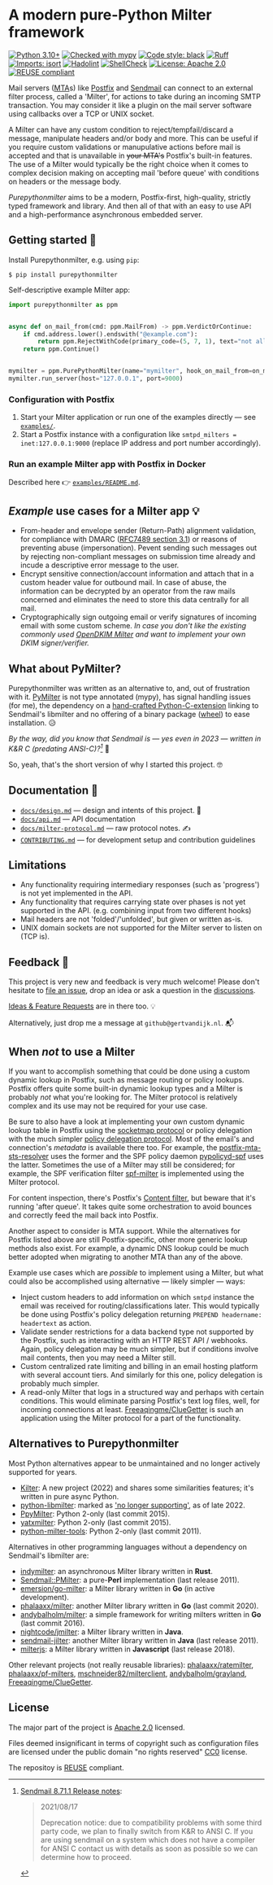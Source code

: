 <!--
SPDX-FileCopyrightText: 2023 Gert van Dijk <github@gertvandijk.nl>

SPDX-License-Identifier: Apache-2.0
-->

# A modern pure-Python Milter framework

[![Python 3.10+](https://img.shields.io/badge/Python-3.10%2B-blue)](https://python.org/)
[![Checked with mypy](https://img.shields.io/badge/mypy-strict-blue)](https://mypy.readthedocs.io/en/stable/)
[![Code style: black](https://img.shields.io/badge/code%20style-black-000000)](https://github.com/psf/black)
[![Ruff](https://img.shields.io/endpoint?url=https://raw.githubusercontent.com/charliermarsh/ruff/main/assets/badge/v1.json)](https://github.com/charliermarsh/ruff)
[![Imports: isort](https://img.shields.io/badge/imports-isort-%231674b1?labelColor=ef8336)](https://pycqa.github.io/isort/)
[![Hadolint](https://img.shields.io/badge/hadolint-passing-brightgreen)](https://github.com/hadolint/hadolint)
[![ShellCheck](https://img.shields.io/badge/ShellCheck-passing-brightgreen)](https://www.shellcheck.net/)
[![License: Apache 2.0](https://img.shields.io/badge/License-Apache_2.0-brightgreen)](https://www.apache.org/licenses/LICENSE-2.0)
[![REUSE compliant](https://img.shields.io/badge/reuse-compliant-brightgreen)](https://reuse.software/)

Mail servers ([MTA][wikipedia-mta]s) like [Postfix][postfix-home] and
[Sendmail][sendmail-org-home] can connect to an external filter process, called a
'Milter', for actions to take during an incoming SMTP transaction.
You may consider it like a plugin on the mail server software using callbacks over a TCP
or UNIX socket.

A Milter can have any custom condition to reject/tempfail/discard a message, manipulate
headers and/or body and more.
This can be useful if you require custom validations or manupulative actions before mail
is accepted and that is unavailable in ~~your MTA's~~ Postfix's built-in features.
The use of a Milter would typically be the right choice when it comes to complex
decision making on accepting mail 'before queue' with conditions on headers or the
message body.

*Purepythonmilter* aims to be a modern, Postfix-first, high-quality, strictly typed
framework and library.
And then all of that with an easy to use API and a high-performance asynchronous
embedded server.

## Getting started 🚀

Install Purepythonmilter, e.g. using `pip`:

```console
$ pip install purepythonmilter
```

Self-descriptive example Milter app:

```python
import purepythonmilter as ppm


async def on_mail_from(cmd: ppm.MailFrom) -> ppm.VerdictOrContinue:
    if cmd.address.lower().endswith("@example.com"):
        return ppm.RejectWithCode(primary_code=(5, 7, 1), text="not allowed here!")
    return ppm.Continue()


mymilter = ppm.PurePythonMilter(name="mymilter", hook_on_mail_from=on_mail_from)
mymilter.run_server(host="127.0.0.1", port=9000)
```

### Configuration with Postfix

1. Start your Milter application or run one of the examples directly — see
   [`examples/`][examples-readme].
2. Start a Postfix instance with a configuration like
   `smtpd_milters = inet:127.0.0.1:9000` (replace IP address and port number
   accordingly).

### Run an example Milter app with Postfix in Docker

Described here 👉 [`examples/README.md`][examples-readme].

## *Example* use cases for a Milter app 💡

- From-header and envelope sender (Return-Path) alignment validation, for compliance
  with DMARC ([RFC7489 section 3.1][dmarc-rfc7489-sec31]) or reasons of preventing abuse
  (impersonation).
  Pevent sending such messages out by rejecting non-compliant messages on submission
  time already and incude a descriptive error message to the user.
- Encrypt sensitive connection/account information and attach that in a custom header
  value for outbound mail.
  In case of abuse, the information can be decrypted by an operator from the raw mails
  concerned and eliminates the need to store this data centrally for all mail.
- Cryptographically sign outgoing email or verify signatures of incoming email with some
  custom scheme.
  *In case you don't like the existing commonly used [OpenDKIM Milter][opendkim-readme]
  and want to implement your own DKIM signer/verifier.*

## What about PyMilter?

Purepythonmilter was written as an alternative to, and, out of frustration with it.
[PyMilter] is not type annotated (mypy), has signal handling issues (for me), the
dependency on a [hand-crafted Python-C-extension][pymilter-miltermodule-c] linking to
Sendmail's libmilter and no offering of a binary package ([wheel][pep-427]) to ease
installation. 😥

*By the way, did you know that Sendmail is — yes even in 2023 — written in K&R C
(predating ANSI-C)?[^sendmail-relnotes-kr-c-deprecation]* 🙈

So, yeah, that's the short version of why I started this project. 🤓

## Documentation 📖

- [`docs/design.md`](./docs/design.md) — design and intents of this project. 🧠
- [`docs/api.md`](./docs/api.md) — API documentation
- [`docs/milter-protocol.md`](./docs/milter-protocol.md) — raw protocol notes. ✍️
- [`CONTRIBUTING.md`](./CONTRIBUTING.md) — for development setup and contribution
  guidelines

## Limitations

- Any functionality requiring intermediary responses (such as 'progress') is not yet
  implemented in the API.
- Any functionality that requires carrying state over phases is not yet supported in the
  API. (e.g. combining input from two different hooks)
- Mail headers are not 'folded'/'unfolded', but given or written as-is.
- UNIX domain sockets are not supported for the Milter server to listen on (TCP is).

## Feedback 💬

This project is very new and feedback is very much welcome!
Please don't hesitate to [file an issue][github-new-issue], drop an idea or ask a
question in the [discussions][github-new-discussion].

[Ideas & Feature Requests][github-ideas-feature-requests] are in there too. 💡

Alternatively, just drop me a message at `github@gertvandijk.nl`. 📬

## When *not* to use a Milter

If you want to accomplish something that could be done using a custom dynamic
lookup in Postfix, such as message routing or policy lookups.
Postfix offers quite some built-in dynamic lookup types and a Milter is probably *not*
what you're looking for.
The Milter protocol is relatively complex and its use may not be required for your use
case.

Be sure to also have a look at implementing your own custom dynamic lookup table in
Postfix using the [socketmap protocol][postfix-socketmap-table] or policy delegation
with the much simpler [policy delegation protocol][postfix-smtpd-policy-protocol].
Most of the email's and connection's *metadata* is available there too.
For example, the [postfix-mta-sts-resolver] uses the former and the SPF policy daemon
[pypolicyd-spf] uses the latter.
Sometimes the use of a Milter may still be considered; for example, the SPF verification
filter [spf-milter] is implemented using the Milter protocol.

For content inspection, there's Postfix's [Content filter][postfix-filter-readme], but
beware that it's running 'after queue'.
It takes quite some orchestration to avoid bounces and correctly feed the mail back into
Postfix.

Another aspect to consider is MTA support.
While the alternatives for Postfix listed above are still Postfix-specific, other more
generic lookup methods also exist.
For example, a dynamic DNS lookup could be much better adopted when migrating to another
MTA than any of the above.

Example use cases which are *possible* to implement using a Milter, but what could also
be accomplished using alternative — likely simpler — ways:

- Inject custom headers to add information on which `smtpd` instance the email was
  received for routing/classifications later.
  This would typically be done using Postfix's policy delegation returning
  `PREPEND headername: headertext` as action.
- Validate sender restrictions for a data backend type not supported by the Postfix,
  such as interacting with an HTTP REST API / webhooks.
  Again, policy delegation may be much simpler, but if conditions involve mail contents,
  then you may need a Milter still.
- Custom centralized rate limiting and billing in an email hosting platform with several
  account tiers.
  And similarly for this one, policy delegation is probably much simpler.
- A read-only Milter that logs in a structured way and perhaps with certain conditions.
  This would eliminate parsing Postfix's text log files, well, for incoming connections
  at least.
  [Freeaqingme/ClueGetter] is such an application using the Milter protocol for a part
  of the functionality.

## Alternatives to Purepythonmilter

Most Python alternatives appear to be unmaintained and no longer actively supported for
years.

- [Kilter][Kilter-gitlab-home]: A new project (2022) and shares some similarities
  features; it's written in pure async Python.
- [python-libmilter]: marked as ['no longer supporting'][python-libmilter-readme-note],
  as of late 2022.
- [PpyMilter]: Python 2-only (last commit 2015).
- [yatxmilter]: Python 2-only (last commit 2015).
- [python-milter-tools]: Python 2-only (last commit 2011).

Alternatives in other programming languages without a dependency on Sendmail's libmilter
are:

- [indymilter]: an asynchronous Milter library written in **Rust**.
- [Sendmail::PMilter][sendmail-pmilter]: a pure-**Perl** implementation (last release
  2011).
- [emersion/go-milter]: a Milter library written in **Go** (in active development).
- [phalaaxx/milter]: another Milter library written in **Go** (last commit 2020).
- [andybalholm/milter]: a simple framework for writing milters written in **Go** (last
  commit 2016).
- [nightcode/jmilter]: a Milter library written in **Java**.
- [sendmail-jilter]: another Milter library written in **Java** (last release 2011).
- [milterjs][Atlantis-Software/milterjs]: a Milter library written in **Javascript**
  (last release 2018).

Other relevant projects (not really reusable libraries):
[phalaaxx/ratemilter], [phalaaxx/pf-milters], [mschneider82/milterclient],
[andybalholm/grayland], [Freeaqingme/ClueGetter].

## License

The major part of the project is [Apache 2.0][apache-license-2] licensed.

Files deemed insignificant in terms of copyright such as configuration files are
licensed under the public domain "no rights reserved" [CC0] license.

The repositoy is [REUSE][reuse-home] compliant.


[Kilter-gitlab-home]: https://code.kodo.org.uk/kilter
[PyMilter]: https://pythonhosted.org/pymilter/
[PpyMilter]: https://github.com/jmehnle/ppymilter
[python-libmilter]: https://github.com/crustymonkey/python-libmilter
[yatxmilter]: https://github.com/humantech/yatxmilter
[python-milter-tools]: https://github.com/siebenmann/python-milter-tools
[postfix-socketmap-table]: https://www.postfix.org/socketmap_table.5.html
[postfix-smtpd-policy-protocol]: https://www.postfix.org/SMTPD_POLICY_README.html#protocol
[pypolicyd-spf]: https://launchpad.net/pypolicyd-spf
[dmarc-rfc7489-sec31]: https://datatracker.ietf.org/doc/html/rfc7489#section-3.1
[opendkim-readme]: http://www.opendkim.org/opendkim-README
[sendmail-pmilter]: https://metacpan.org/pod/Sendmail::PMilter
[postfix-mta-sts-resolver]: https://github.com/Snawoot/postfix-mta-sts-resolver
[wikipedia-mta]: https://en.wikipedia.org/wiki/Message_transfer_agent
[postfix-home]: https://www.postfix.org/
[sendmail-org-home]: https://www.sendmail.org/
[sendmail-relnotes-kr-c-deprecation]: https://salsa.debian.org/debian/sendmail/-/blob/0ad6934dd77ca9ef1e2a64a9862ceb9b56a7d3f8/RELEASE_NOTES#L48-53
[examples-readme]: ./src/purepythonmilter/examples/README.md
[postfix-filter-readme]: https://www.postfix.org/FILTER_README.html
[indymilter]: https://gitlab.com/glts/indymilter
[andybalholm/milter]: https://github.com/andybalholm/milter
[andybalholm/grayland]: https://github.com/andybalholm/grayland
[emersion/go-milter]: https://github.com/emersion/go-milter
[phalaaxx/milter]: https://github.com/phalaaxx/milter
[phalaaxx/ratemilter]: https://github.com/phalaaxx/ratemilter
[phalaaxx/pf-milters]: https://github.com/phalaaxx/pf-milters
[mschneider82/milterclient]: https://github.com/mschneider82/milterclient
[Freeaqingme/ClueGetter]: https://github.com/Freeaqingme/ClueGetter
[nightcode/jmilter]: https://github.com/nightcode/jmilter
[sendmail-jilter]: http://sendmail-jilter.sourceforge.net/
[Atlantis-Software/milterjs]: https://github.com/Atlantis-Software/milterjs
[github-new-issue]: https://github.com/gertvdijk/purepythonmilter/issues/new/choose
[github-new-discussion]: https://github.com/gertvdijk/purepythonmilter/discussions/new
[github-ideas-feature-requests]: https://github.com/gertvdijk/purepythonmilter/discussions/categories/ideas-feature-requests
[spf-milter]: https://gitlab.com/glts/spf-milter
[python-libmilter-readme-note]: https://github.com/crustymonkey/python-libmilter/blob/9793148913232b726da692c7fd0ae2c3edec497c/README.md#no-longer-supporting
[CC0]: https://creativecommons.org/share-your-work/public-domain/cc0/
[apache-license-2]: https://www.apache.org/licenses/LICENSE-2.0
[reuse-home]: https://reuse.software/
[pep-427]: https://peps.python.org/pep-0427/
[pymilter-miltermodule-c]: https://github.com/sdgathman/pymilter/blob/master/miltermodule.c

[^sendmail-relnotes-kr-c-deprecation]: [Sendmail 8.71.1 Release notes][sendmail-relnotes-kr-c-deprecation]:

    > 2021/08/17
    >
    > Deprecation notice: due to compatibility problems with some third party code, we
    > plan to finally switch from K&R to ANSI C. If you are using sendmail on a system
    > which does not have a compiler for ANSI C contact us with details as soon as
    > possible so we can determine how to proceed.
